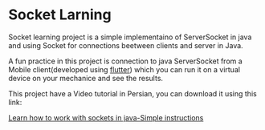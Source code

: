 # Socket Larning

Socket learning project is a simple implementaino of ServerSocket in java and using Socket for connections beetween clients and server in Java.

A fun practice in this project is connection to java ServerSocket from a Mobile client(developed using [flutter](https://flutter.dev/)) which you can run it on a virtual device on your mechanice and see the results.

This project have a Video tutorial in Persian, you can download it using this link:

[Learn how to work with sockets in java-Simple instructions](https://drive.google.com/file/d/114EKezOJSDogGh0q1sJSCP5Wh3IDmoBf/view?usp=sharing)
